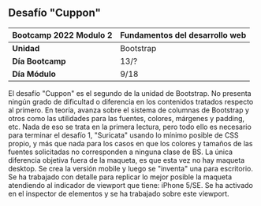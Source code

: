 ## Desafío "Cuppon"

|Bootcamp 2022 Modulo 2|Fundamentos del desarrollo web|
|----|-----|
|**Unidad**|Bootstrap|
|**Día Bootcamp**|13/?|
|**Día Módulo**|9/18|


El desafío "Cuppon" es el segundo de la unidad de Bootstrap. No presenta ningún grado de dificultad o diferencia en los contenidos tratados respecto al primero. En teoría, avanza sobre el sistema de columnas de Bootstrap y otros como las utilidades para las fuentes, colores, márgenes y padding, etc. Nada de eso se trata en la primera lectura, pero todo ello es necesario para terminar el desafío 1, "Suricata" usando lo mínimo posible de CSS propio, y más que nada para los casos en que los colores y tamaños de las fuentes solicitadas no corresponden a ninguna clase de BS. La única diferencia objetiva fuera de la maqueta, es que esta vez no hay maqueta desktop. Se crea la versión mobile y luego se "inventa" una para escritorio. Se ha trabajado con detalle para replicar lo mejor posible la maqueta atendiendo al indicador de viewport que tiene: iPhone 5/SE. Se ha activado en el inspector de elementos y se ha trabajado sobre este viewport.